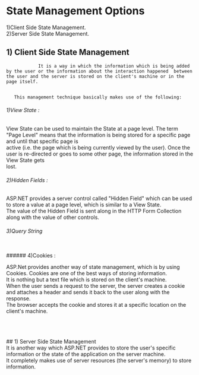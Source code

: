 # State Management Options
1)Client Side State Management.
<br>
2)Server Side State Management.

## 1) Client Side State Management

                It is a way in which the information which is being added by the user or the information about the interaction happened  between the user and the server is stored on the client's machine or in the page itself.
                
     
       This management technique basically makes use of the following:
      
###### 1)View State :  <br>
View State can be used to maintain the State at a page level. The term "Page Level" means that the information is being stored for a specific page and until that specific page is<br> active (i.e. the page which is being currently viewed by the user). Once the user is re-directed or goes to some other page, the information stored in the View State gets<br> lost.
###### 2)Hidden Fields : <br>
ASP.NET provides a server control called "Hidden Field" which can be used to store a value at a page level, which is similar to a View State. <br> The value of the Hidden Field is sent along in the HTTP Form Collection along with the value of other controls.

######  3)Query String
<br>
###### 4)Cookies :

ASP.Net provides another way of state management, which is by using Cookies. Cookies are one of the best ways of storing information.<br> It is nothing but a text file which is stored on the client's machine.
 <br>
When the user sends a request to the server, the server creates a cookie and attaches a header and sends it back to the user along with the response.<br> The browser accepts the cookie and stores it at a specific location on the client's machine.
 
 <br>
 <br>
 <br>
## 1) Server Side State Management
<br>
      It is another way which ASP.NET provides to store the user's specific information or the state of the application on the server machine.<br> It completely makes use of server resources (the server's memory) to store information.
